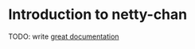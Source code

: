 # Introduction to netty-chan

TODO: write [great documentation](http://jacobian.org/writing/great-documentation/what-to-write/)
